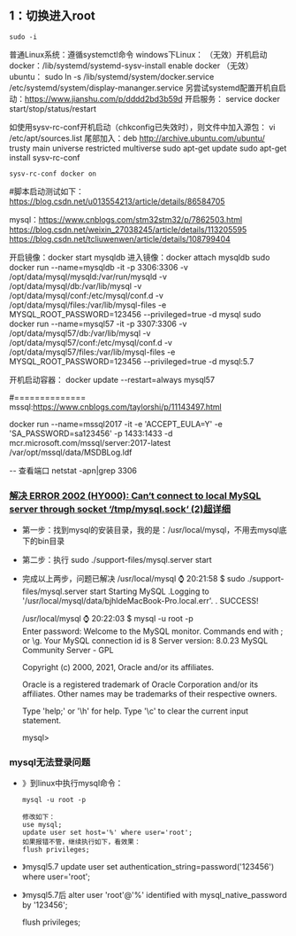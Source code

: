 ## 1：切换进入root
    sudo -i

普通Linux系统：遵循systemctl命令
windows下Linux：
    （无效）开机启动docker：/lib/systemd/systemd-sysv-install enable docker
    （无效） ubuntu： sudo ln -s /lib/systemd/system/docker.service /etc/systemd/system/display-mananger.service
    另尝试systemd配置开机自启动：https://www.jianshu.com/p/dddd2bd3b59d
    开启服务： service docker start/stop/status/restart

如使用sysv-rc-conf开机启动（chkconfig已失效时），则文件中加入源包：
    vi /etc/apt/sources.list
    尾部加入：deb http://archive.ubuntu.com/ubuntu/ trusty main universe restricted multiverse
    sudo apt-get update
    sudo apt-get install sysv-rc-conf
    
    sysv-rc-conf docker on

#脚本启动测试如下：
https://blog.csdn.net/u013554213/article/details/86584705

mysql：https://www.cnblogs.com/stm32stm32/p/7862503.html
https://blog.csdn.net/weixin_27038245/article/details/113205595
https://blog.csdn.net/tcliuwenwen/article/details/108799404


开启镜像：docker start mysqldb
进入镜像：docker attach mysqldb
sudo docker run --name=mysqldb -it -p 3306:3306 -v /opt/data/mysql/mysqld:/var/run/mysqld -v /opt/data/mysql/db:/var/lib/mysql -v /opt/data/mysql/conf:/etc/mysql/conf.d -v /opt/data/mysql/files:/var/lib/mysql-files -e MYSQL_ROOT_PASSWORD=123456 --privileged=true -d mysql
sudo docker run --name=mysql57 -it -p 3307:3306 -v /opt/data/mysql57/db:/var/lib/mysql -v /opt/data/mysql57/conf:/etc/mysql/conf.d -v /opt/data/mysql57/files:/var/lib/mysql-files -e MYSQL_ROOT_PASSWORD=123456 --privileged=true -d mysql:5.7

开机启动容器： docker update --restart=always mysql57

#==============
mssql:https://www.cnblogs.com/taylorshi/p/11143497.html

docker run --name=mssql2017 -it -e 'ACCEPT_EULA=Y' -e 'SA_PASSWORD=sa123456' -p 1433:1433 -d mcr.microsoft.com/mssql/server:2017-latest
/var/opt/mssql/data/MSDBLog.ldf



-- 查看端口
netstat -apn|grep 3306






### [解决 ERROR 2002 (HY000): Can‘t connect to local MySQL server through socket ‘/tmp/mysql.sock‘ (2)超详细](https://blog.csdn.net/lzf_hlh/article/details/114599213)
- 第一步：找到mysql的安装目录，我的是：/usr/local/mysql，不用去mysql底下的bin目录
- 第二步：执行 sudo ./support-files/mysql.server start 
- 完成以上两步，问题已解决
    /usr/local/mysql ⌚ 20:21:58
    $ sudo ./support-files/mysql.server start
    Starting MySQL
    .Logging to '/usr/local/mysql/data/bjhldeMacBook-Pro.local.err'.
    . SUCCESS! 
    
    /usr/local/mysql ⌚ 20:22:03
    $ mysql -u root -p                       
    Enter password: 
    Welcome to the MySQL monitor.  Commands end with ; or \g.
    Your MySQL connection id is 8
    Server version: 8.0.23 MySQL Community Server - GPL
    
    Copyright (c) 2000, 2021, Oracle and/or its affiliates.
    
    Oracle is a registered trademark of Oracle Corporation and/or its
    affiliates. Other names may be trademarks of their respective
    owners.
    
    Type 'help;' or '\h' for help. Type '\c' to clear the current input statement.
    
    mysql> 


 ### mysql无法登录问题
- 》到linux中执行mysql命令：

      mysql -u root -p

      修改如下：
      use mysql;
      update user set host='%' where user='root';
      如果报错不管，继续执行如下，看效果：
      flush privileges;




- 》mysql5.7
    update user set authentication_string=password('123456') where user='root';
- 》mysql5.7后
    alter user 'root'@'%' identified with mysql_native_password by '123456';

    flush privileges;